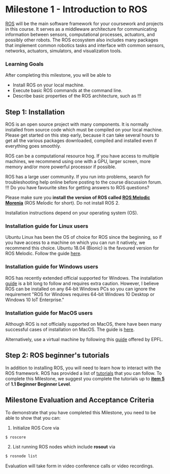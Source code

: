 # Milestone 1 - Introduction to ROS

[ROS](https://www.ros.org/about-ros/) will be the main software framework for your coursework and projects in this course.  It serves as a middleware architecture for communicating information between sensors, computational processes, actuators, and possibly other robots.  The ROS ecosystem also includes many packages that implement common robotics tasks and interface with common sensors, networks, actuators, simulators, and visualization tools.

### Learning Goals

After completing this milestone, you will be able to

* Install ROS on your local machine.
* Execute basic ROS commands at the command line.
* Describe basic properties of the ROS architecture, such as !!!


## Step 1: Installation

ROS is an open source project with many components.  It is normally installed from source code which must be compiled on your local machine.  Please get started on this step early, because it can take several hours to get all the various packages downloaded, compiled and installed even if everything goes smoothly.

ROS can be a computational resource hog.  If you have access to multiple machines, we recommend using one with a GPU, larger screen, more memory and/or more powerful processor if possible.

ROS has a large user community.  If you run into problems, search for troubleshooting help online before posting to the course discussion forum.  !!! Do you have favourite sites for getting answers to ROS questions?

Please make sure you **install the version of ROS called [ROS Melodic Morenia](http://wiki.ros.org/melodic)** (ROS Melodic for short).  Do not install ROS 2.

Installation instructions depend on your operating system (OS).

### Installation guide for Linux users

Ubuntu Linux has been the OS of choice for ROS since the beginning, so if you have access to a machine on which you can run it natively, we recommend this choice.  Ubuntu 18.04 (Bionic) is the favoured version for ROS Melodic.
Follow the guide [here](http://wiki.ros.org/melodic/Installation/Ubuntu).

### Installation guide for Windows users

ROS has recently extended official supported for Windows. The installation [guide](http://wiki.ros.org/Installation/Windows) is a bit long to follow and requires extra caution.
However, I believe ROS can be installed on any 64-bit Windows PCs so you can ignore the requirement "ROS for Windows requires 64-bit Windows 10 Desktop or Windows 10 IoT Enterprise."

### Installation guide for MacOS users

Although ROS is not officially supported on MacOS, there have been many successful cases of installation on MacOS. The guide is [here](http://wiki.ros.org/melodic/Installation/macOS/Homebrew/Source). 

Alternatively, use a virtual machine by following this [guide](https://wiki.epfl.ch/roscontrol/rosinstall) offered by EPFL. 

## Step 2: ROS beginner's tutorials

In addition to installing ROS, you will need to learn how to interact with the ROS framework. ROS has provided a list of [tutorials](http://wiki.ros.org/ROS/Tutorials) that you can follow.
To complete this Milestone, we suggest you complete the tutorials up to **[item 5](http://wiki.ros.org/ROS/Tutorials/UnderstandingNodes)** of **1.1 Beginner Beginner Level**.  

## Milestone Evaluation and Acceptance Criteria

To demonstrate that you have completed this Milestone, you need to be able to show that you can:
1. Initialize ROS Core via
```bash
$ roscore
```
2. List running ROS nodes which include **rosout** via
```bash
$ rosnode list
```

Evaluation will take form in video conference calls or video recordings. 